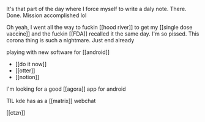 It's that part of the day where I force myself to write a daly note. There. Done. Mission accomplished lol

Oh yeah, I went all the way to fuckin [[hood river]] to get my [[single dose vaccine]] and the fuckin [[FDA]] recalled it the same day. I'm so pissed. This corona thing is such a nightmare. Just end already


playing with new software for [[android]]
-	[[do it now]]
-	[[otter]]
-	[[notion]]

I'm looking for a good [[agora]] app for android

TIL kde has as a [[matrix]] webchat

[[ctzn]]